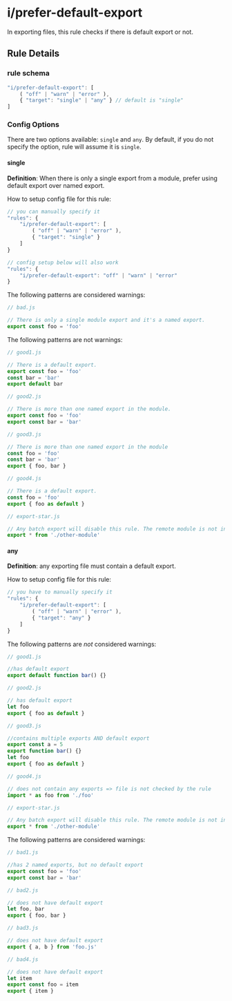 # i/prefer-default-export

<!-- end auto-generated rule header -->

In exporting files, this rule checks if there is default export or not.

## Rule Details

### rule schema

```javascript
"i/prefer-default-export": [
    ( "off" | "warn" | "error" ),
    { "target": "single" | "any" } // default is "single"
]
```

### Config Options

There are two options available: `single` and `any`. By default, if you do not specify the option, rule will assume it is `single`.

#### single

**Definition**: When there is only a single export from a module, prefer using default export over named export.

How to setup config file for this rule:

```javascript
// you can manually specify it
"rules": {
    "i/prefer-default-export": [
        ( "off" | "warn" | "error" ),
        { "target": "single" }
    ]
}

// config setup below will also work
"rules": {
    "i/prefer-default-export": "off" | "warn" | "error"
}
```

The following patterns are considered warnings:

```javascript
// bad.js

// There is only a single module export and it's a named export.
export const foo = 'foo'
```

The following patterns are not warnings:

```javascript
// good1.js

// There is a default export.
export const foo = 'foo'
const bar = 'bar'
export default bar
```

```javascript
// good2.js

// There is more than one named export in the module.
export const foo = 'foo'
export const bar = 'bar'
```

```javascript
// good3.js

// There is more than one named export in the module
const foo = 'foo'
const bar = 'bar'
export { foo, bar }
```

```javascript
// good4.js

// There is a default export.
const foo = 'foo'
export { foo as default }
```

```javascript
// export-star.js

// Any batch export will disable this rule. The remote module is not inspected.
export * from './other-module'
```

#### any

**Definition**: any exporting file must contain a default export.

How to setup config file for this rule:

```javascript
// you have to manually specify it
"rules": {
    "i/prefer-default-export": [
        ( "off" | "warn" | "error" ),
        { "target": "any" }
    ]
}
```

The following patterns are _not_ considered warnings:

```javascript
// good1.js

//has default export
export default function bar() {}
```

```javascript
// good2.js

// has default export
let foo
export { foo as default }
```

```javascript
// good3.js

//contains multiple exports AND default export
export const a = 5
export function bar() {}
let foo
export { foo as default }
```

```javascript
// good4.js

// does not contain any exports => file is not checked by the rule
import * as foo from './foo'
```

```javascript
// export-star.js

// Any batch export will disable this rule. The remote module is not inspected.
export * from './other-module'
```

The following patterns are considered warnings:

```javascript
// bad1.js

//has 2 named exports, but no default export
export const foo = 'foo'
export const bar = 'bar'
```

```javascript
// bad2.js

// does not have default export
let foo, bar
export { foo, bar }
```

```javascript
// bad3.js

// does not have default export
export { a, b } from 'foo.js'
```

```javascript
// bad4.js

// does not have default export
let item
export const foo = item
export { item }
```
